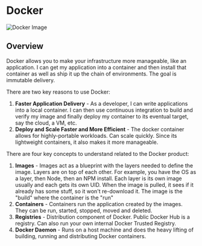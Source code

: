 # Docker

![Docker Image](https://www.docker.com/sites/default/files/whale_0.png)

## Overview

Docker allows you to make your infrastructure more manageable, like an application. I can get my application into a container and then install that container as well as ship it up the chain of environments. The goal is immutable delivery.

There are two key reasons to use Docker:

1. **Faster Application Delivery** - As a developer, I can write applications into a local container. I can then use continuous integration to build and verify my image and finally deploy my container to its eventual target, say the cloud, a VM, etc. 
2. **Deploy and Scale Faster and More Efficient** - The docker container allows for highly-portable workloads. Can scale quickly. Since its lightweight containers, it also makes it more manageable. 

There are four key concepts to understand related to the Docker product:

1. **Images** - Images act as a blueprint with the layers needed to define the image. Layers are on top of each other. For example, you have the OS as a layer, then Node, then an NPM install. Each layer is its own image usually and each gets its own UID. When the image is pulled, it sees if it already has some stuff, so it won't re-download it. The image is the "build" where the container is the "run"
2. **Containers** - Containers run the application created by the images. They can be run, started, stopped, moved and deleted. 
3. **Registries** - Distribution component of Docker. Public Docker Hub is a registry. Can also run your own internal Docker Trusted Registry. 
4. **Docker Daemon** - Runs on a host machine and does the heavy lifting of building, running and distributing Docker containers. 